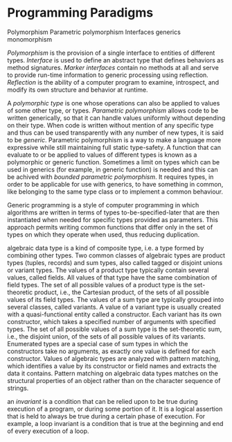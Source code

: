 # Programming Paradigms

Polymorphism
Parametric polymorphism
Interfaces
generics
monomorphism




*Polymorphism* is the provision of a single interface to entities of different types. *Interface* is used to define an abstract type that defines behaviors as method signatures. *Marker interfaces* contain no methods at all and serve to provide run-time information to generic processing using reflection. *Reflection* is the ability of a computer program to examine, introspect, and modify its own structure and behavior at runtime.

A *polymorphic type* is one whose operations can also be applied to values of some other type, or types. 
*Parametric polymorphism* allows code to be written generically, so that it can handle values uniformly without depending on their type. When code is written without mention of any specific type and thus can be used transparently with any number of new types, it is said to be *generic*. Parametric polymorphism is a way to make a language more expressive while still maintaining full static type-safety. A function that can evaluate to or be applied to values of different types is known as a polymorphic or generic function.
Sometimes a limit on types which can be used in generics (for example, in generic function) is needed and this can be achived with *bounded parametric polymorphism*. It requires types, in order to be applicable for use with generics, to have something in common, like belonging to the same type class or to implement a common behaviour.

Generic programming is a style of computer programming in which algorithms are written in terms of types to-be-specified-later that are then instantiated when needed for specific types provided as parameters. This approach permits writing common functions that differ only in the set of types on which they operate when used, thus reducing duplication.




algebraic data type is a kind of composite type, i.e. a type formed by combining other types. Two common classes of algebraic types are product types (tuples, records) and sum types, also called tagged or disjoint unions or variant types.
The values of a product type typically contain several values, called fields. All values of that type have the same combination of field types. The set of all possible values of a product type is the set-theoretic product, i.e., the Cartesian product, of the sets of all possible values of its field types. The values of a sum type are typically grouped into several classes, called variants. A value of a variant type is usually created with a quasi-functional entity called a constructor. Each variant has its own constructor, which takes a specified number of arguments with specified types. The set of all possible values of a sum type is the set-theoretic sum, i.e., the disjoint union, of the sets of all possible values of its variants. Enumerated types are a special case of sum types in which the constructors take no arguments, as exactly one value is defined for each constructor. Values of algebraic types are analyzed with pattern matching, which identifies a value by its constructor or field names and extracts the data it contains. Pattern matching on algebraic data types matches on the structural properties of an object rather than on the character sequence of strings.

an *invariant* is a condition that can be relied upon to be true during execution of a program, or during some portion of it. It is a logical assertion that is held to always be true during a certain phase of execution. For example, a loop invariant is a condition that is true at the beginning and end of every execution of a loop.
